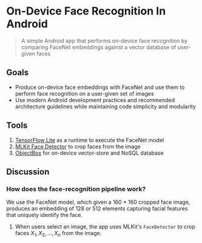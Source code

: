 # On-Device Face Recognition In Android 

> A simple Android app that performs on-device face recognition by comparing FaceNet embeddings against a vector database of user-given faces


## Goals

* Produce on-device face embeddings with FaceNet and use them to perform face recognition on a user-given set of images
* Use modern Android development practices and recommended architecture guidelines while maintaining code simplicity and modularity

## Tools

1. [TensorFlow Lite](https://ai.google.dev/edge/lite) as a runtime to execute the FaceNet model
2. [MLKit Face Detector](https://developers.google.com/ml-kit/vision/face-detection/android) to crop faces from the image
3. [ObjectBox](https://objectbox.io) for on-device vector-store and NoSQL database

## Discussion

### How does the face-recognition pipeline work?

We use the FaceNet model, which given a 160 * 160 cropped face image, produces an embedding of 128 or 512 elements capturing facial features that uniquely identify the face. 

1. When users select an image, the app uses MLKit's `FaceDetector` to crop faces $X_1, X_2, ... , X_n$ from the image.
